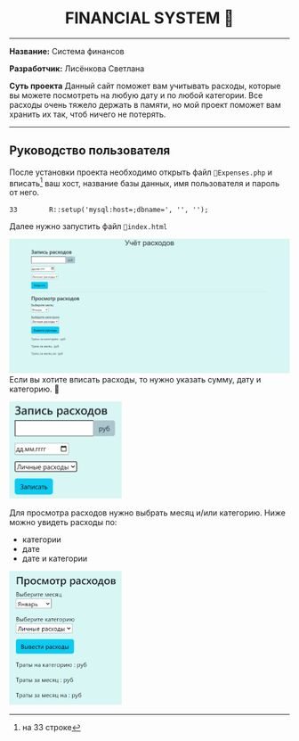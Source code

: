<h1 align="center">FINANCIAL SYSTEM 🏦 </h1>

---

**Название:** Система финансов

**Разработчик:** Лисёнкова Светлана

**Суть проекта**
Данный сайт поможет вам учитывать расходы, которые вы можете посмотреть на любую дату и по любой категории. Все расходы очень тяжело держать в памяти, но мой проект поможет вам хранить их так, чтоб ничего не потерять.

---

## Руководство пользователя

После установки проекта необходимо открыть файл `📁Expenses.php` и вписать[^1] ваш хост, название базы данных, имя пользователя и пароль от него.
[^1]:на 33 строке

```
33        R::setup('mysql:host=;dbname=', '', '');
```

Далее нужно запустить файл `📁index.html`

![Сайт](Сайт.png)
Если вы хотите вписать расходы, то нужно указать сумму, дату и категорию. 📝

<img src="Запись.png" width="40%"></p>
Для просмотра расходов нужно выбрать месяц и/или категорию.
Ниже можно увидеть расходы по:

- категории
- дате
- дате и категории

<img src="Вывод.png" width="40%"></p>

